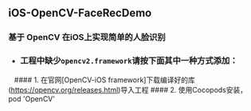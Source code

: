 ## iOS-OpenCV-FaceRecDemo
### 基于 OpenCV 在iOS上实现简单的人脸识别
+ ### 工程中缺少`opencv2.framework`请按下面其中一种方式添加：
    #### 1. 在官网[OpenCV-iOS framework]下载编译好的库(https://opencv.org/releases.html)导入工程
    #### 2. 使用Cocopods安装，pod 'OpenCV'
